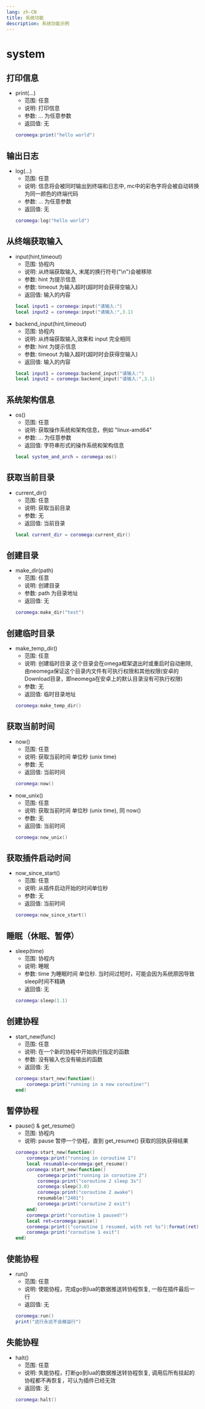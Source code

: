 ```yaml
---
lang: zh-CN
title: 系统功能
description: 系统功能示例
---
```


# system

## 打印信息
- print(...)
    - 范围: 任意
    - 说明: 打印信息
    - 参数: ... 为任意参数
    - 返回值: 无
    ``` lua
    coromega:print("hello world")
    ```
	
## 输出日志
- log(...)
    - 范围: 任意
    - 说明: 信息将会被同时输出到终端和日志中, mc中的彩色字将会被自动转换为同一颜色的终端代码
    - 参数: ... 为任意参数
    - 返回值: 无
    ``` lua
    coromega:log("hello world")
    ```

## 从终端获取输入
- input(hint,timeout)
    - 范围: 协程内
    - 说明: 从终端获取输入, 末尾的换行符号("\n")会被移除
    - 参数: hint 为提示信息
    - 参数: timeout 为输入超时(超时时会获得空输入)
    - 返回值: 输入的内容
    ``` lua
    local input1 = coromega:input("请输入:")
    local input2 = coromega:input("请输入:",3.1)
    ```
- backend_input(hint,timeout)
    - 范围: 协程内
    - 说明: 从终端获取输入,效果和 input 完全相同
    - 参数: hint 为提示信息
    - 参数: timeout 为输入超时(超时时会获得空输入)
    - 返回值: 输入的内容
    ``` lua
    local input1 = coromega:backend_input("请输入:")
    local input2 = coromega:backend_input("请输入:",3.1)
    ```
	
## 系统架构信息
- os()
    - 范围: 任意
    - 说明: 获取操作系统和架构信息，例如 "linux-amd64"
    - 参数: ... 为任意参数
    - 返回值: 字符串形式的操作系统和架构信息
    ``` lua
    local system_and_arch = coromega:os()
    ```
	
## 获取当前目录
- current_dir()
    - 范围: 任意
    - 说明: 获取当前目录
    - 参数: 无
    - 返回值: 当前目录
    ``` lua
    local current_dir = coromega:current_dir()
    ```
	
## 创建目录
- make_dir(path)
    - 范围: 任意
    - 说明: 创建目录
    - 参数: path 为目录地址
    - 返回值: 无
    ``` lua
    coromega:make_dir("test")
    ```
	
## 创建临时目录
- make_temp_dir()
    - 范围: 任意
    - 说明: 创建临时目录 这个目录会在omega框架退出时或重启时自动删除, 由neomega保证这个目录内文件有可执行权限和其他权限(安卓的 Download目录，即neomega在安卓上的默认目录没有可执行权限)
    - 参数: 无
    - 返回值: 临时目录地址
    ``` lua
    coromega:make_temp_dir()
    ```
	
## 获取当前时间
- now()
    - 范围: 任意
    - 说明: 获取当前时间 单位秒 (unix time)
    - 参数: 无
    - 返回值: 当前时间
    ``` lua
    coromega:now()
    ```
- now_unix()
    - 范围: 任意
    - 说明: 获取当前时间 单位秒 (unix time), 同 now()
    - 参数: 无
    - 返回值: 当前时间
    ``` lua
    coromega:now_unix()
    ```
	
## 获取插件启动时间
- now_since_start()
    - 范围: 任意
    - 说明: 从插件启动开始的时间单位秒
    - 参数: 无
    - 返回值: 当前时间
    ``` lua
    coromega:now_since_start()
    ```
	
## 睡眠（休眠、暂停）
- sleep(time)
    - 范围: 协程内
    - 说明: 睡眠
    - 参数: time 为睡眠时间 单位秒. 当时间过短时，可能会因为系统原因导致sleep时间不精确
    - 返回值: 无
    ``` lua
    coromega:sleep(1.1)
    ```

## 创建协程
- start_new(func)
    - 范围: 任意
    - 说明: 在一个新的协程中开始执行指定的函数
    - 参数: 没有输入也没有输出的函数
    - 返回值: 无
    ``` lua 
    coromega:start_new(function()
        coromega:print("running in a new coroutine!")
    end)
    ```

## 暂停协程
- pause() & get_resume()
    - 范围: 协程内
    - 说明: pause 暂停一个协程，直到 get_resume() 获取的回执获得结果
    ```lua
    coromega:start_new(function()
        coromega:print("running in coroutine 1")
        local resumable=coromega:get_resume()
        coromega:start_new(function()
            coromega:print("running in coroutine 2")
            coromega:print("coroutine 2 sleep 3s")
            coromega:sleep(3.0)
            coromega:print("coroutine 2 awake")
            resumable("2401")
            coromega:print("coroutine 2 exit")
        end)
        coromega:print("coroutine 1 paused!")
        local ret=coromega:pause()
        coromega:print(("coroutine 1 resumed, with ret %s"):format(ret))
        coromega:print("coroutine 1 exit")
    end)
    ```

## 使能协程
- run()
    - 范围: 任意
    - 说明: 使能协程，完成go到lua的数据推送转协程恢复, 一般在插件最后一行
    - 返回值: 无
    ``` lua 
    coromega:run()
    print("这行永远不会被运行")
    ```

## 失能协程
- halt()
    - 范围: 任意
    - 说明: 失能协程，打断go到lua的数据推送转协程恢复, 调用后所有挂起的协程都不再恢复，可认为插件已经无效
    - 返回值: 无
    ``` lua 
    coromega:halt()
    ```